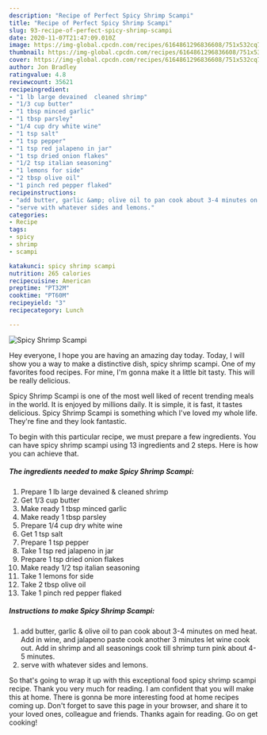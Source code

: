 ```yaml
---
description: "Recipe of Perfect Spicy Shrimp Scampi"
title: "Recipe of Perfect Spicy Shrimp Scampi"
slug: 93-recipe-of-perfect-spicy-shrimp-scampi
date: 2020-11-07T21:47:09.010Z
image: https://img-global.cpcdn.com/recipes/6164861296836608/751x532cq70/spicy-shrimp-scampi-recipe-main-photo.jpg
thumbnail: https://img-global.cpcdn.com/recipes/6164861296836608/751x532cq70/spicy-shrimp-scampi-recipe-main-photo.jpg
cover: https://img-global.cpcdn.com/recipes/6164861296836608/751x532cq70/spicy-shrimp-scampi-recipe-main-photo.jpg
author: Jon Bradley
ratingvalue: 4.8
reviewcount: 35621
recipeingredient:
- "1 lb large devained  cleaned shrimp"
- "1/3 cup butter"
- "1 tbsp minced garlic"
- "1 tbsp parsley"
- "1/4 cup dry white wine"
- "1 tsp salt"
- "1 tsp pepper"
- "1 tsp red jalapeno in jar"
- "1 tsp dried onion flakes"
- "1/2 tsp italian seasoning"
- "1 lemons for side"
- "2 tbsp olive oil"
- "1 pinch red pepper flaked"
recipeinstructions:
- "add butter, garlic &amp; olive oil to pan cook about 3-4 minutes on med heat. Add in wine, and jalapeno paste cook another 3 minutes let wine cook out. Add in shrimp and all seasonings cook till shrimp turn pink about 4-5 minutes."
- "serve with whatever sides and lemons."
categories:
- Recipe
tags:
- spicy
- shrimp
- scampi

katakunci: spicy shrimp scampi 
nutrition: 265 calories
recipecuisine: American
preptime: "PT32M"
cooktime: "PT60M"
recipeyield: "3"
recipecategory: Lunch

---
```



![Spicy Shrimp Scampi](https://img-global.cpcdn.com/recipes/6164861296836608/751x532cq70/spicy-shrimp-scampi-recipe-main-photo.jpg)

Hey everyone, I hope you are having an amazing day today. Today, I will show you a way to make a distinctive dish, spicy shrimp scampi. One of my favorites food recipes. For mine, I'm gonna make it a little bit tasty. This will be really delicious.

Spicy Shrimp Scampi is one of the most well liked of recent trending meals in the world. It is enjoyed by millions daily. It is simple, it is fast, it tastes delicious. Spicy Shrimp Scampi is something which I've loved my whole life. They're fine and they look fantastic.




To begin with this particular recipe, we must prepare a few ingredients. You can have spicy shrimp scampi using 13 ingredients and 2 steps. Here is how you can achieve that.

<!--inarticleads1-->

##### The ingredients needed to make Spicy Shrimp Scampi:

1. Prepare 1 lb large devained &amp; cleaned shrimp
1. Get 1/3 cup butter
1. Make ready 1 tbsp minced garlic
1. Make ready 1 tbsp parsley
1. Prepare 1/4 cup dry white wine
1. Get 1 tsp salt
1. Prepare 1 tsp pepper
1. Take 1 tsp red jalapeno in jar
1. Prepare 1 tsp dried onion flakes
1. Make ready 1/2 tsp italian seasoning
1. Take 1 lemons for side
1. Take 2 tbsp olive oil
1. Take 1 pinch red pepper flaked




<!--inarticleads2-->

##### Instructions to make Spicy Shrimp Scampi:

1. add butter, garlic &amp; olive oil to pan cook about 3-4 minutes on med heat. Add in wine, and jalapeno paste cook another 3 minutes let wine cook out. Add in shrimp and all seasonings cook till shrimp turn pink about 4-5 minutes.
1. serve with whatever sides and lemons.




So that's going to wrap it up with this exceptional food spicy shrimp scampi recipe. Thank you very much for reading. I am confident that you will make this at home. There is gonna be more interesting food at home recipes coming up. Don't forget to save this page in your browser, and share it to your loved ones, colleague and friends. Thanks again for reading. Go on get cooking!
